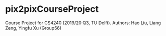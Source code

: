 # pix2pixCourseProject
Course Project for CS4240 (2019/20 Q3, TU Delft). Authors: Hao Liu, Liang Zeng, Yingfu Xu (Group56)


